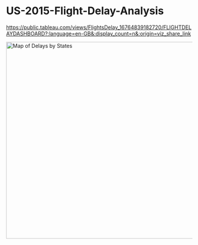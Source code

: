 # US-2015-Flight-Delay-Analysis

https://public.tableau.com/views/FlightsDelay_16764839182720/FLIGHTDELAYDASHBOARD?:language=en-GB&:display_count=n&:origin=viz_share_link

<img width="532" alt="Map of Delays by States" src="https://user-images.githubusercontent.com/71575857/222193053-f45365c4-d09b-4a09-8420-c98f32ee18ff.png">
